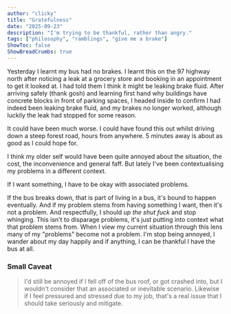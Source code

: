 ```yaml
---
author: "clicky"
title: "Gratefulness"
date: "2025-09-23"
description: "I'm trying to be thankful, rather than angry."
tags: ["philosophy", "ramblings", "give me a brake"]
ShowToc: false
ShowBreadCrumbs: true
---
```


Yesterday I learnt my bus had no brakes. I learnt this on the 97 highway north after noticing a leak at a grocery store and booking in an appointment to get it looked at. I had told them I think it might be leaking brake fluid. After arriving safely (thank gosh) and learning first hand why buildings have concrete blocks in front of parking spaces, I headed inside to confirm I had indeed been leaking brake fluid, and my brakes no longer worked, although luckily the leak had stopped for some reason.

It could have been much worse. I could have found this out whilst driving down a steep forest road, hours from anywhere. 5 minutes away is about as good as I could hope for. 

I think my older self would have been quite annoyed about the situation, the cost, the inconvenience and general faff. But lately I've been contextualising my problems in a different context.

If I want something, I have to be okay with associated problems.

If the bus breaks down, that is part of living in a bus, it's bound to happen eventually. And if my problem stems from having something I want, then it's not a problem. And respectfully, I should _up the shut fuck_ and stop whinging. This isn't to disparage problems, it's just putting into context what that problem stems from. When I view my current situation through this lens many of my "problems" become not a problem. I'm stop being annoyed, I wander about my day happily and if anything, I can be thankful I have the bus at all.

### Small Caveat
> I'd still be annoyed if I fell off of the bus roof, or got crashed into, but I wouldn't consider that an associated or inevitable scenario. Likewise if I feel pressured and stressed due to my job, that's a real issue that I should take seriously and mitigate.
